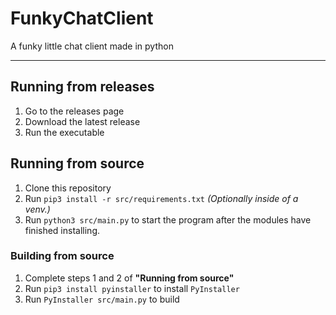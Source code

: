 # FunkyChatClient
A funky little chat client made in python

---

## Running from releases
1. Go to the releases page
2. Download the latest release
3. Run the executable

## Running from source
1. Clone this repository
2. Run `pip3 install -r src/requirements.txt` *(Optionally inside of a venv.)*
3. Run `python3 src/main.py` to start the program after the modules have finished installing.

### Building from source
1. Complete steps 1 and 2 of **"Running from source"**
2. Run `pip3 install pyinstaller` to install `PyInstaller`
3. Run `PyInstaller src/main.py` to build